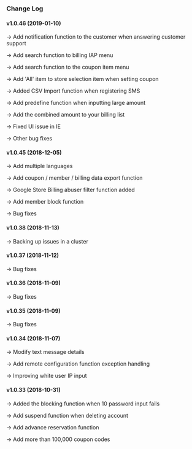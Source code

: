 ### Change Log

#### v1.0.46 (2019-01-10)

→ Add notification function to the customer when answering customer support

→ Add search function to billing IAP menu

→ Add search function to the coupon item menu

→ Add 'All' item to store selection item when setting coupon

→ Added CSV Import function when registering SMS

→ Add predefine function when inputting large amount

→ Add the combined amount to your billing list

→ Fixed UI issue in IE

→ Other bug fixes

#### v1.0.45 (2018-12-05)

→ Add multiple languages

→ Add coupon / member / billing data export function

→ Google Store Billing abuser filter function added

→ Add member block function

→ Bug fixes

#### v1.0.38 (2018-11-13)

→ Backing up issues in a cluster

#### v1.0.37 (2018-11-12)

→ Bug fixes

#### v1.0.36 (2018-11-09)

→ Bug fixes

#### v1.0.35 (2018-11-09)

→ Bug fixes

#### v1.0.34 (2018-11-07)

→ Modify text message details

→ Add remote configuration function exception handling

→ Improving white user IP input

#### v1.0.33 (2018-10-31)

→ Added the blocking function when 10 password input fails

→ Add suspend function when deleting account

→ Add advance reservation function

→ Add more than 100,000 coupon codes
